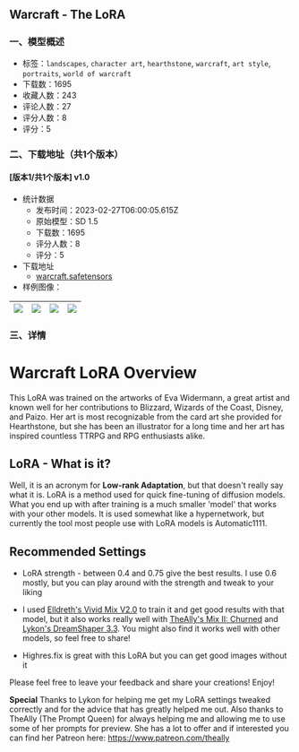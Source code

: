 ## Warcraft - The LoRA
### 一、模型概述

- 标签：`landscapes`, `character art`, `hearthstone`, `warcraft`, `art style`, `portraits`, `world of warcraft`
- 下载数：1695
- 收藏人数：243
- 评论人数：27
- 评分人数：8
- 评分：5

### 二、下载地址（共1个版本）

#### [版本1/共1个版本] v1.0

- 统计数据
  - 发布时间：2023-02-27T06:00:05.615Z
  - 原始模型：SD 1.5
  - 下载数：1695
  - 评分人数：8
  - 评分：5
- 下载地址
  - [warcraft.safetensors](https://civitai.com/api/download/models/5760)
- 样例图像：

| <img src="https://image.civitai.com/xG1nkqKTMzGDvpLrqFT7WA/675af5f1-6de0-4b98-f0c1-88dda1985900/width=450/47584.jpeg" /> | <img src="https://image.civitai.com/xG1nkqKTMzGDvpLrqFT7WA/f86ac3e9-b7df-4f6f-c0a1-0142f266ae00/width=450/47594.jpeg" /> | <img src="https://image.civitai.com/xG1nkqKTMzGDvpLrqFT7WA/7e0e4073-dd5a-48aa-222e-557898c7cf00/width=450/47593.jpeg" /> | <img src="https://image.civitai.com/xG1nkqKTMzGDvpLrqFT7WA/26f82599-2887-4d49-54f3-54f9d616a000/width=450/47592.jpeg" /> |
| ---- | ---- | ---- | ---- |


### 三、详情
<h1>Warcraft LoRA Overview</h1><p>This LoRA was trained on the artworks of Eva Widermann, a great artist and known well for her contributions to Blizzard, Wizards of the Coast, Disney, and Paizo. Her art is most recognizable from the card art she provided for Hearthstone, but she has been an illustrator for a long time and her art has inspired countless TTRPG and RPG enthusiasts alike.</p><p></p><h2>LoRA - What is it?</h2><p>Well, it is an acronym for <strong>Low-rank Adaptation</strong>, but that doesn't really say what it is. LoRA is a method used for quick fine-tuning of diffusion models. What you end up with after training is a much smaller 'model' that works with your other models. It is used somewhat like a hypernetwork, but currently the tool most people use with LoRA models is Automatic1111.</p><p></p><h2>Recommended Settings</h2><ul><li><p>LoRA strength - between 0.4 and 0.75 give the best results. I use 0.6 mostly, but you can play around with the strength and tweak to your liking</p></li><li><p>I used <a target="_blank" rel="ugc" href="https://civitai.com/models/2747/elldreths-vivid-mix">Elldreth's Vivid Mix V2.0</a> to train it and get good results with that model, but it also works really well with <a target="_blank" rel="ugc" href="https://civitai.com/models/3848/theallys-mix-ii-churned">TheAlly's Mix II: Churned</a> and <a target="_blank" rel="ugc" href="https://civitai.com/models/4384/dreamshaper">Lykon's DreamShaper 3.3</a>. You might also find it works well with other models, so feel free to share!</p></li><li><p>Highres.fix is great with this LoRA but you can get good images without it</p></li></ul><p></p><p>Please feel free to leave your feedback and share your creations! Enjoy!</p><p></p><p><strong>Special</strong> Thanks to Lykon for helping me get my LoRA settings tweaked correctly and for the advice that has greatly helped me out. Also thanks to TheAlly (The Prompt Queen) for always helping me and allowing me to use some of her prompts for preview. She has a lot to offer and if interested you can find her Patreon here: <a target="_blank" rel="ugc" href="https://www.patreon.com/theally">https://www.patreon.com/theally</a><br /><br /></p>